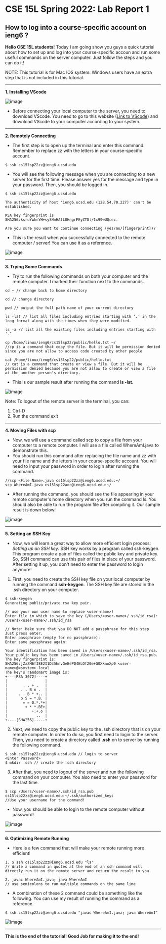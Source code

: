 # CSE 15L Spring 2022: Lab Report 1
## How to log into a course-specific account on ieng6 ?

**Hello CSE 15L students!** Today I am going show you guys a quick tutorial about how to set up and log into your course-specific accoun and run some useful commands on the server computer. Just follow the steps and you can do it!  

NOTE: This tutorial is for Mac IOS system. Windows users have an extra step that is not included in this tutorial.

---

**1. Installing VScode**

![image](1.png)

- Before connecting your local computer to the server, you need to download VScode. You need to go to this website ([Link to VScode](https://code.visualstudio.com/)) and download VScode to your computer according to your system. 

---

**2. Remotely Connecting**
 
- The first step is to open up the terminal and enter this command. Remember to replace zz with the letters in your course-specific account. 

```
$ ssh cs15lsp22zz@ieng6.ucsd.edu
```
- You will see the following message when you are connecting to a new server for the first time. Please answer yes for the message and type in your password. Then, you should be logged in.

```
$ ssh cs15lsp22zz@ieng6.ucsd.edu

The authenticity of host 'ieng6.ucsd.edu (128.54.70.227)' can't be established.

RSA key fingerprint is SHA256:ksruYwhnYH+sySHnHAtLUHngrPEyZTDl/1x99wUQcec.

Are you sure you want to continue connecting (yes/no/[fingerprint])?
```
- This is the result when you successfully connected to the remote computer / server! You can use it as a reference. 

![image](2.png)

---

**3. Trying Some Commands**
- Try to run the following commands on both your computer and the remote computer. I marked their function next to the commands.

```
cd ~ // change back to home directory

cd // change directory

pwd // output the full path name of your current directory

ls -lat // list all files including entries starting with ‘.’ in the long format along with the times when they were modified.

ls -a // list all the existing files including entries starting with ‘.’

cp /home/linux/ieng6/cs15lsp22/public/hello.txt ~/ 
//cp is a command that copy the file. But it will be permission denied since you are not allow to access code created by other people

cat /home/linux/ieng6/cs15lsp22/public/hello.txt 
// cat is a command that create or view a file. But it will be permission denied because you are not allow to create or view a file at the another person's directory.
```

- This is our sample result after running the command **ls -lat**.

![image](3.png)

Note: To logout of the remote server in the terminal, you can: 
1. Ctrl-D
1. Run the command exit

---

**4. Moving Files with scp**
- Now, we will use a command called scp to copy a file from your computer to a remote computer. I will use a file called WhereAmI.java to demonstrate this.
- You should run this command after replacing the file name and zz with your file name and the letters in your course-specific account. You will need to input your password in order to login after running the command. 
```
//scp <File Name>.java cs15lsp22zz@ieng6.ucsd.edu:~/
scp WhereAmI.java cs15lsp22aoc@ieng6.ucsd.edu:~/
```
- After running the command, you should see the file appearing in your remote computer's home directory when you run the command ls. You should also be able to run the program file after compiling it. Our sample result is down below!

![image](4.png)

---

**5. Setting an SSH Key**
- Now, we will learn a great way to allow more efficient login process: *Setting up an SSH key*. SSH key works by a program called ssh-keygen. This program create a pair of files called the public key and private key. So, SSH command can use this pair of files in place of your password. After setting it up, you don't need to enter the password to login anymore!   

1. First, you need to create the SSH key file on your local computer by running the command **ssh-keygen**. The SSH key file are stored in the .ssh directory on your computer.

```
$ ssh-keygen
Generating public/private rsa key pair.

// use your own user name to replace <user-name>!
Enter file in which to save the key (/Users/<user-name>/.ssh/id_rsa): /Users/<user-name>/.ssh/id_rsa

// Note: Make sure that you DO NOT add a passphrase for this step. Just press enter.
Enter passphrase (empty for no passphrase): 
Enter same passphrase again: 

Your identification has been saved in /Users/<user-name>/.ssh/id_rsa.
Your public key has been saved in /Users/<user-name>/.ssh/id_rsa.pub.
The key fingerprint is:
SHA256:jZaZH6fI8E2I1D35hnvGeBePQ4ELOf2Ge+G0XknoXp0 <user-name>@<system>.local
The key's randomart image is:
+---[RSA 3072]----+
|                 |
|       . . + .   |
|      . . B o .  |
|     . . B * +.. |
|      o S = *.B. |
|       = = O.*.*+|
|        + * *.BE+|
|           +.+.o |
|             ..  |
+----[SHA256]-----+
```
2. Next, we need to copy the public key to the .ssh directory that is on your remote computer. In order to do so, you first need to login to the server. Then, you need to create a directory called **.ssh** on to server by running the following command.  

```
$ ssh cs15lsp22zz@ieng6.ucsd.edu // login to server
<Enter Password>
$ mkdir .ssh // create the .ssh directory
```

3. After that, you need to logout of the server and run the following command on your computer. You also need to enter your password for the last time. 

```
$ scp /Users/<user-name>/.ssh/id_rsa.pub cs15lsp22zz@ieng6.ucsd.edu:~/.ssh/authorized_keys
//Use your username for the command!
```

- Now, you should be able to login to the remote computer without password!

![image](5.png)

---

**6. Optimizing Remote Running**
- Here is a few command that will make your remote running more efficient!

```
1. $ ssh cs15lsp22zz@ieng6.ucsd.edu "ls"
// Write a command in quotes at the end of an ssh command will directly run it on the remote server and return the result to you.

2. javac WhereAmI.java; java WhereAmI
// use semicolons to run multiple commands on the same line
```

- A combination of these 2 command could be something like the following. You can use my result of running the command as a reference.

```
$ ssh cs15lsp22zz@ieng6.ucsd.edu "javac WhereAmI.java; java WhereAmI"
```

![image](6.png)

---

**This is the end of the tutorial! Good Job for making it to the end!**
